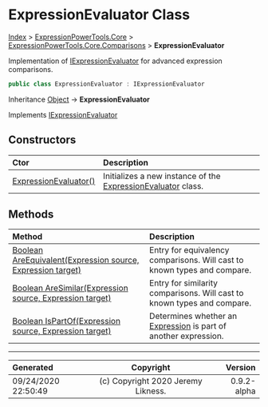 ﻿# ExpressionEvaluator Class

[Index](../index.md) > [ExpressionPowerTools.Core](ExpressionPowerTools.Core.a.md) > [ExpressionPowerTools.Core.Comparisons](ExpressionPowerTools.Core.Comparisons.n.md) > **ExpressionEvaluator**

Implementation of [IExpressionEvaluator](ExpressionPowerTools.Core.Signatures.IExpressionEvaluator.i.md) for advanced
            expression comparisons.

```csharp
public class ExpressionEvaluator : IExpressionEvaluator
```

Inheritance [Object](https://docs.microsoft.com/dotnet/api/system.object) → **ExpressionEvaluator**

Implements  [IExpressionEvaluator](ExpressionPowerTools.Core.Signatures.IExpressionEvaluator.i.md) 

## Constructors

| Ctor | Description |
| :-- | :-- |
| [ExpressionEvaluator()](ExpressionPowerTools.Core.Comparisons.ExpressionEvaluator.ctor.md#expressionevaluator) | Initializes a new instance of the [ExpressionEvaluator](ExpressionPowerTools.Core.Comparisons.ExpressionEvaluator.cs.md) class. |
## Methods

| Method | Description |
| :-- | :-- |
| [Boolean AreEquivalent(Expression source, Expression target)](ExpressionPowerTools.Core.Comparisons.ExpressionEvaluator.AreEquivalent.m.md) | Entry for equivalency comparisons. Will cast to            known types and compare. |
| [Boolean AreSimilar(Expression source, Expression target)](ExpressionPowerTools.Core.Comparisons.ExpressionEvaluator.AreSimilar.m.md) | Entry for similarity comparisons. Will cast to            known types and compare. |
| [Boolean IsPartOf(Expression source, Expression target)](ExpressionPowerTools.Core.Comparisons.ExpressionEvaluator.IsPartOf.m.md) | Determines whether an [Expression](https://docs.microsoft.com/dotnet/api/system.linq.expressions.expression) is part of another expression. |

---

| Generated | Copyright | Version |
| :-- | :-: | --: |
| 09/24/2020 22:50:49 | (c) Copyright 2020 Jeremy Likness. | 0.9.2-alpha |
